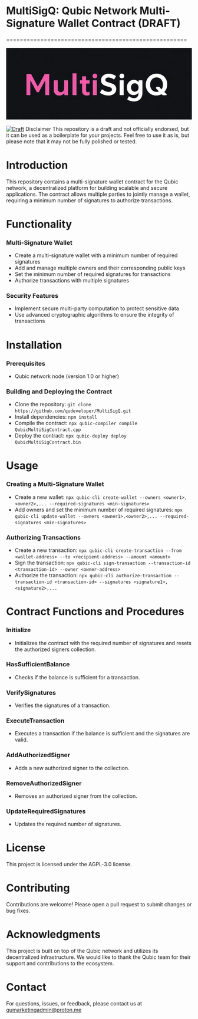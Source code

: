 # MultiSigQ: Qubic Network Multi-Signature Wallet Contract (DRAFT)
=====================================================

![MultiSigQ Logo](https://github.com/qudeveloper/MultiSigQ/blob/main/logo.jpg)

[![Draft](https://img.shields.io/badge/Draft-UNOFFICIAL-red.svg)]() Disclaimer This repository is a draft and not officially endorsed, but it can be used as a boilerplate for your projects. Feel free to use it as is, but please note that it may not be fully polished or tested.

**Introduction**
===============

This repository contains a multi-signature wallet contract for the Qubic network, a decentralized platform for building scalable and secure applications. The contract allows multiple parties to jointly manage a wallet, requiring a minimum number of signatures to authorize transactions.

**Functionality**
===============

### Multi-Signature Wallet

* Create a multi-signature wallet with a minimum number of required signatures
* Add and manage multiple owners and their corresponding public keys
* Set the minimum number of required signatures for transactions
* Authorize transactions with multiple signatures

### Security Features

* Implement secure multi-party computation to protect sensitive data
* Use advanced cryptographic algorithms to ensure the integrity of transactions

**Installation**
==============

### Prerequisites

* Qubic network node (version 1.0 or higher)

### Building and Deploying the Contract

* Clone the repository: `git clone https://github.com/qudeveloper/MultiSigQ.git`
* Install dependencies: `npm install`
* Compile the contract: `npx qubic-compiler compile QubicMultiSigContract.cpp`
* Deploy the contract: `npx qubic-deploy deploy QubicMultiSigContract.bin`

**Usage**
=======

### Creating a Multi-Signature Wallet

* Create a new wallet: `npx qubic-cli create-wallet --owners <owner1>,<owner2>,... --required-signatures <min-signatures>`
* Add owners and set the minimum number of required signatures: `npx qubic-cli update-wallet --owners <owner1>,<owner2>,... --required-signatures <min-signatures>`

### Authorizing Transactions

* Create a new transaction: `npx qubic-cli create-transaction --from <wallet-address> --to <recipient-address> --amount <amount>`
* Sign the transaction: `npx qubic-cli sign-transaction --transaction-id <transaction-id> --owner <owner-address>`
* Authorize the transaction: `npx qubic-cli authorize-transaction --transaction-id <transaction-id> --signatures <signature1>,<signature2>,...`

**Contract Functions and Procedures**
=====================================

### Initialize

* Initializes the contract with the required number of signatures and resets the authorized signers collection.

### HasSufficientBalance

* Checks if the balance is sufficient for a transaction.

### VerifySignatures

* Verifies the signatures of a transaction.

### ExecuteTransaction

* Executes a transaction if the balance is sufficient and the signatures are valid.

### AddAuthorizedSigner

* Adds a new authorized signer to the collection.

### RemoveAuthorizedSigner

* Removes an authorized signer from the collection.

### UpdateRequiredSignatures

* Updates the required number of signatures.

**License**
=========

This project is licensed under the AGPL-3.0 license.

**Contributing**
===============

Contributions are welcome! Please open a pull request to submit changes or bug fixes.

**Acknowledgments**
================

This project is built on top of the Qubic network and utilizes its decentralized infrastructure. We would like to thank the Qubic team for their support and contributions to the ecosystem.

**Contact**
=========

For questions, issues, or feedback, please contact us at qumarketingadmin@proton.me
